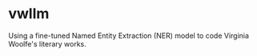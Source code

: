 # vwllm

Using a fine-tuned Named Entity Extraction (NER) model to code Virginia Woolfe's literary works.